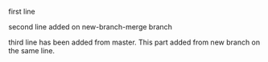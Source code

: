 first line

second line added on new-branch-merge branch

third line has been added from master. This part added from new branch on the same line.